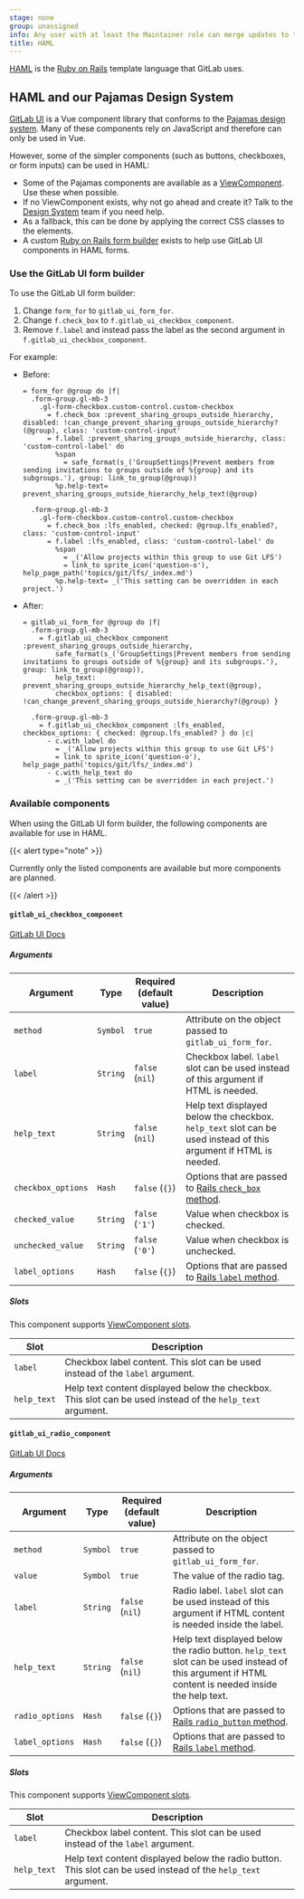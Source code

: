 ```yaml
---
stage: none
group: unassigned
info: Any user with at least the Maintainer role can merge updates to this content. For details, see https://docs.gitlab.com/ee/development/development_processes.html#development-guidelines-review.
title: HAML
---
```


[HAML](https://haml.info/) is the [Ruby on Rails](https://rubyonrails.org/) template language that GitLab uses.

## HAML and our Pajamas Design System

[GitLab UI](https://gitlab-org.gitlab.io/gitlab-ui/) is a Vue component library that conforms
to the [Pajamas design system](https://design.gitlab.com/). Many of these components
rely on JavaScript and therefore can only be used in Vue.

However, some of the simpler components (such as buttons, checkboxes, or form inputs) can be
used in HAML:

- Some of the Pajamas components are available as a [ViewComponent](view_component.md#pajamas-components). Use these when possible.
- If no ViewComponent exists, why not go ahead and create it? Talk to the [Design System](https://handbook.gitlab.com/handbook/engineering/development/dev/foundations/design-system/) team if you need help.
- As a fallback, this can be done by applying the correct CSS classes to the elements.
- A custom [Ruby on Rails form builder](https://gitlab.com/gitlab-org/gitlab/-/blob/7c108df101e86d8a27d69df2b5b1ff1fc24133c5/lib/gitlab/form_builders/gitlab_ui_form_builder.rb)
  exists to help use GitLab UI components in HAML forms.

### Use the GitLab UI form builder

To use the GitLab UI form builder:

1. Change `form_for` to `gitlab_ui_form_for`.
1. Change `f.check_box` to `f.gitlab_ui_checkbox_component`.
1. Remove `f.label` and instead pass the label as the second argument in `f.gitlab_ui_checkbox_component`.

For example:

- Before:

  ```haml
  = form_for @group do |f|
    .form-group.gl-mb-3
      .gl-form-checkbox.custom-control.custom-checkbox
        = f.check_box :prevent_sharing_groups_outside_hierarchy, disabled: !can_change_prevent_sharing_groups_outside_hierarchy?(@group), class: 'custom-control-input'
        = f.label :prevent_sharing_groups_outside_hierarchy, class: 'custom-control-label' do
          %span
            = safe_format(s_('GroupSettings|Prevent members from sending invitations to groups outside of %{group} and its subgroups.'), group: link_to_group(@group))
          %p.help-text= prevent_sharing_groups_outside_hierarchy_help_text(@group)

    .form-group.gl-mb-3
      .gl-form-checkbox.custom-control.custom-checkbox
        = f.check_box :lfs_enabled, checked: @group.lfs_enabled?, class: 'custom-control-input'
        = f.label :lfs_enabled, class: 'custom-control-label' do
          %span
            = _('Allow projects within this group to use Git LFS')
            = link_to sprite_icon('question-o'), help_page_path('topics/git/lfs/_index.md')
          %p.help-text= _('This setting can be overridden in each project.')
  ```

- After:

  ```haml
  = gitlab_ui_form_for @group do |f|
    .form-group.gl-mb-3
      = f.gitlab_ui_checkbox_component :prevent_sharing_groups_outside_hierarchy,
          safe_format(s_('GroupSettings|Prevent members from sending invitations to groups outside of %{group} and its subgroups.'), group: link_to_group(@group)),
          help_text: prevent_sharing_groups_outside_hierarchy_help_text(@group),
          checkbox_options: { disabled: !can_change_prevent_sharing_groups_outside_hierarchy?(@group) }

    .form-group.gl-mb-3
      = f.gitlab_ui_checkbox_component :lfs_enabled, checkbox_options: { checked: @group.lfs_enabled? } do |c|
        - c.with_label do
          = _('Allow projects within this group to use Git LFS')
          = link_to sprite_icon('question-o'), help_page_path('topics/git/lfs/_index.md')
        - c.with_help_text do
          = _('This setting can be overridden in each project.')
  ```

### Available components

When using the GitLab UI form builder, the following components are available for use in HAML.

{{< alert type="note" >}}

Currently only the listed components are available but more components are planned.

{{< /alert >}}

#### `gitlab_ui_checkbox_component`

[GitLab UI Docs](https://gitlab-org.gitlab.io/gitlab-ui/?path=/story/base-form-form-checkbox--default)

##### Arguments

| Argument           | Type     | Required (default value) | Description |
|--------------------|----------|--------------------------|-------------|
| `method`           | `Symbol` | `true`                   | Attribute on the object passed to `gitlab_ui_form_for`. |
| `label`            | `String` | `false` (`nil`)          | Checkbox label. `label` slot can be used instead of this argument if HTML is needed. |
| `help_text`        | `String` | `false` (`nil`)          | Help text displayed below the checkbox. `help_text` slot can be used instead of this argument if HTML is needed. |
| `checkbox_options` | `Hash`   | `false` (`{}`)           | Options that are passed to [Rails `check_box` method](https://api.rubyonrails.org/classes/ActionView/Helpers/FormBuilder.html#method-i-check_box). |
| `checked_value`    | `String` | `false` (`'1'`)          | Value when checkbox is checked. |
| `unchecked_value`  | `String` | `false` (`'0'`)          | Value when checkbox is unchecked. |
| `label_options`    | `Hash`   | `false` (`{}`)           | Options that are passed to [Rails `label` method](https://api.rubyonrails.org/classes/ActionView/Helpers/FormBuilder.html#method-i-label). |

##### Slots

This component supports [ViewComponent slots](https://viewcomponent.org/guide/slots.html).

| Slot        | Description |
|-------------|-------------|
| `label`     | Checkbox label content. This slot can be used instead of the `label` argument. |
| `help_text` | Help text content displayed below the checkbox. This slot can be used instead of the `help_text` argument. |

#### `gitlab_ui_radio_component`

[GitLab UI Docs](https://gitlab-org.gitlab.io/gitlab-ui/?path=/story/base-form-form-radio--default)

##### Arguments

| Argument        | Type     | Required (default value) | Description |
|-----------------|----------|--------------------------|-------------|
| `method`        | `Symbol` | `true`                   | Attribute on the object passed to `gitlab_ui_form_for`. |
| `value`         | `Symbol` | `true`                   | The value of the radio tag. |
| `label`         | `String` | `false` (`nil`)          | Radio label. `label` slot can be used instead of this argument if HTML content is needed inside the label. |
| `help_text`     | `String` | `false` (`nil`)          | Help text displayed below the radio button. `help_text` slot can be used instead of this argument if HTML content is needed inside the help text. |
| `radio_options` | `Hash`   | `false` (`{}`)           | Options that are passed to [Rails `radio_button` method](https://api.rubyonrails.org/classes/ActionView/Helpers/FormBuilder.html#method-i-radio_button). |
| `label_options` | `Hash`   | `false` (`{}`)           | Options that are passed to [Rails `label` method](https://api.rubyonrails.org/classes/ActionView/Helpers/FormBuilder.html#method-i-label). |

##### Slots

This component supports [ViewComponent slots](https://viewcomponent.org/guide/slots.html).

| Slot        | Description |
|-------------|-------------|
| `label`     | Checkbox label content. This slot can be used instead of the `label` argument. |
| `help_text` | Help text content displayed below the radio button. This slot can be used instead of the `help_text` argument. |
